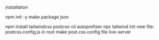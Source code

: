 *installation*

npm init -y make package json 

npm install tailwindcss postcss-cli autoprefixer
npx tailwind init
new file: postcss.config.js in root
make post.css.config file
live-server